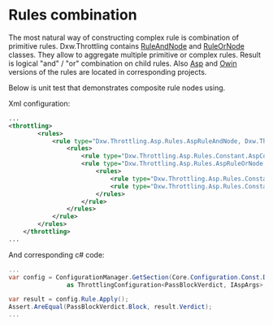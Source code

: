 ﻿# Rules combination

The most natural way of constructing complex rule is combination of primitive rules.
Dxw.Throttling contains [RuleAndNode<TArg>](../Source/Projects/Dxw.Throttling.Core/Rules/RuleAndNode.cs) 
and [RuleOrNode<TArg>](../Source/Projects/Dxw.Throttling.Core/Rules/RuleOrNode.cs) classes.
They allow to aggregate multiple primitive or complex rules.
Result is logical "and" / "or" combination on child rules.
Also [Asp](/Source/Projects/Dxw.Throttling.Asp/Rules) and [Owin](/Source/Projects/Dxw.Throttling.Owin/Configuration) versions of the rules are located in corresponding projects.

Below is unit test that demonstrates composite rule nodes using.

Xml configuration:
``` xml
...
<throttling>
        <rules>
            <rule type="Dxw.Throttling.Asp.Rules.AspRuleAndNode, Dxw.Throttling.Asp">
                <rules>
                    <rule type="Dxw.Throttling.Asp.Rules.Constant.AspConstantRule, Dxw.Throttling.Asp" value="Block" />
                    <rule type="Dxw.Throttling.Asp.Rules.AspRuleOrNode, Dxw.Throttling.Asp">
                        <rules>
                            <rule type="Dxw.Throttling.Asp.Rules.Constant.AspConstantRule, Dxw.Throttling.Asp" value="Pass" />
                            <rule type="Dxw.Throttling.Asp.Rules.Constant.AspConstantRule, Dxw.Throttling.Asp" value="Block" />
                        </rules>    
                    </rule>    
                </rules>
            </rule>
        </rules>
    </throttling>
...
```

And corresponding c# code:
``` cs
...
var config = ConfigurationManager.GetSection(Core.Configuration.Const.DFLT_CONFIG_SECTION_NAME) 
                as ThrottlingConfiguration<PassBlockVerdict, IAspArgs>;

var result = config.Rule.Apply();
Assert.AreEqual(PassBlockVerdict.Block, result.Verdict);
...
```

